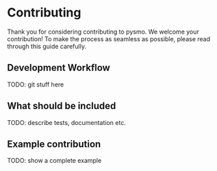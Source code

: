 # Contributing

Thank you for considering contributing to pysmo. We welcome your contribution! To make
the process as seamless as possible, please read through this guide carefully.

## Development Workflow

TODO: git stuff here

## What should be included

TODO: describe tests, documentation etc.


## Example contribution

TODO: show a complete example
